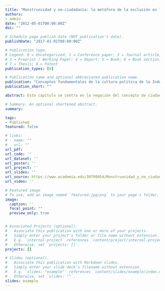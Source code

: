 ```yaml
---
title: "Monstruosidad y no-ciudadanía: la metáfora de la exclusión en la Nueva Granada, 1780-1814."
authors: 
- admin
date: "2012-05-01T00:00:00Z"
doi: ""

# Schedule page publish date (NOT publication's date).
publishDate: "2017-01-01T00:00:00Z"

# Publication type.
# Legend: 0 = Uncategorized; 1 = Conference paper; 2 = Journal article;
# 3 = Preprint / Working Paper; 4 = Report; 5 = Book; 6 = Book section;
# 7 = Thesis; 8 = Patent
publication_types: [6]

# Publication name and optional abbreviated publication name.
publication: "Conceptos fundamentales de la cultura política de la Independencia. Editado por Francisco Ortega y Yobenj Aucardo Chicangana-Bayona."
publication_short: ""

abstract: Este capítulo se centra en la negación del concepto de ciudadanía; en la construcción de su borde en la Nueva Granada, a finales del siglo XVIII y comienzos del siglo XIX (1780-1814). Se estudiará cómo esta negación permitió y validó procesos de exclusión social a través de la limitación de la posibilidad de la ciudadanía, reduciendo el campode lo pensable en el concepto de ciudadano y delimitando el marco de las controversias y los conflictos que se presentaron en su definición (Rosanvallon, 2003, p. 46). Posicionar las negaciones de estas categoríascomo categorías sociales en sí mismas (de no-ciudadanía), nos permiteexaminar la forma en que este concepto fue utilizado para organizar co-munidades políticas, generando inclusión y exclusión social. 

# Summary. An optional shortened abstract.
summary:

tags:
- Published
featured: false

# links:
# - name: ""
#   url: ""
url_pdf: 
url_code: ''
url_dataset: ''
url_poster: ''
url_project: ''
url_slides: ''
url_source: https://www.academia.edu/39799954/Monstruosidad_y_no_ciudadan%C3%ADa_la_met%C3%A1fora_de_la_exclusi%C3%B3n_en_la_Nueva_Granada_1780_1814_
url_video: ''

# Featured image
# To use, add an image named `featured.jpg/png` to your page's folder. 
image:
  caption: ''
  focal_point: ""
  preview_only: true


# Associated Projects (optional).
#   Associate this publication with one or more of your projects.
#   Simply enter your project's folder or file name without extension.
#   E.g. `internal-project` references `content/project/internal-project/index.md`.
#   Otherwise, set `projects: []`.
projects: []

# Slides (optional).
#   Associate this publication with Markdown slides.
#   Simply enter your slide deck's filename without extension.
#   E.g. `slides: "example"` references `content/slides/example/index.md`.
#   Otherwise, set `slides: ""`.
slides: example
---
```


